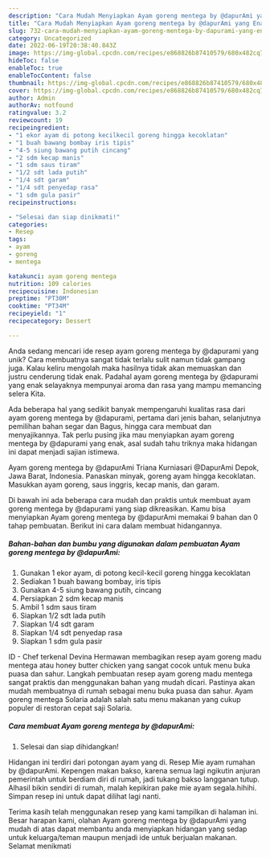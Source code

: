 ```yaml
---
description: "Cara Mudah Menyiapkan Ayam goreng mentega by @dapurAmi yang Enak"
title: "Cara Mudah Menyiapkan Ayam goreng mentega by @dapurAmi yang Enak"
slug: 732-cara-mudah-menyiapkan-ayam-goreng-mentega-by-dapurami-yang-enak
category: Uncategorized
date: 2022-06-19T20:38:40.843Z
image: https://img-global.cpcdn.com/recipes/e868826b87410579/680x482cq70/ayam-goreng-mentega-by-dapurami-foto-resep-utama.jpg
hideToc: false
enableToc: true
enableTocContent: false
thumbnail: https://img-global.cpcdn.com/recipes/e868826b87410579/680x482cq70/ayam-goreng-mentega-by-dapurami-foto-resep-utama.jpg
cover: https://img-global.cpcdn.com/recipes/e868826b87410579/680x482cq70/ayam-goreng-mentega-by-dapurami-foto-resep-utama.jpg
author: Admin
authorAv: notfound
ratingvalue: 3.2
reviewcount: 19
recipeingredient:
- "1 ekor ayam di potong kecilkecil goreng hingga kecoklatan"
- "1 buah bawang bombay iris tipis"
- "4-5 siung bawang putih cincang"
- "2 sdm kecap manis"
- "1 sdm saus tiram"
- "1/2 sdt lada putih"
- "1/4 sdt garam"
- "1/4 sdt penyedap rasa"
- "1 sdm gula pasir"
recipeinstructions:

- "Selesai dan siap dinikmati!"
categories:
- Resep
tags:
- ayam
- goreng
- mentega

katakunci: ayam goreng mentega 
nutrition: 109 calories
recipecuisine: Indonesian
preptime: "PT30M"
cooktime: "PT34M"
recipeyield: "1"
recipecategory: Dessert

---
```





Anda sedang mencari ide resep ayam goreng mentega by @dapurami yang unik? Cara membuatnya sangat tidak terlalu sulit namun tidak gampang juga. Kalau keliru mengolah maka hasilnya tidak akan memuaskan dan justru cenderung tidak enak. Padahal ayam goreng mentega by @dapurami yang enak selayaknya mempunyai aroma dan rasa yang mampu memancing selera Kita.





Ada beberapa hal yang sedikit banyak mempengaruhi kualitas rasa dari ayam goreng mentega by @dapurami, pertama dari jenis bahan, selanjutnya pemilihan bahan segar dan Bagus, hingga cara membuat dan menyajikannya. Tak perlu pusing jika mau menyiapkan ayam goreng mentega by @dapurami yang enak,      asal sudah tahu triknya maka hidangan ini dapat menjadi sajian istimewa.














Ayam goreng mentega by @dapurAmi Triana Kurniasari @DapurAmi Depok, Jawa Barat, Indonesia. Panaskan minyak, goreng ayam hingga kecoklatan. Masukkan ayam goreng, saus inggris, kecap manis, dan garam.






Di bawah ini ada beberapa cara mudah dan praktis untuk membuat ayam goreng mentega by @dapurami yang siap dikreasikan. Kamu bisa menyiapkan Ayam goreng mentega by @dapurAmi memakai 9 bahan dan 0 tahap pembuatan. Berikut ini cara dalam membuat hidangannya.

<!--inarticleads1-->

##### Bahan-bahan dan bumbu yang digunakan dalam pembuatan Ayam goreng mentega by @dapurAmi:

1. Gunakan 1 ekor ayam, di potong kecil-kecil goreng hingga kecoklatan
1. Sediakan 1 buah bawang bombay, iris tipis
1. Gunakan 4-5 siung bawang putih, cincang
1. Persiapkan 2 sdm kecap manis
1. Ambil 1 sdm saus tiram
1. Siapkan 1/2 sdt lada putih
1. Siapkan 1/4 sdt garam
1. Siapkan 1/4 sdt penyedap rasa
1. Siapkan 1 sdm gula pasir


ID - Chef terkenal Devina Hermawan membagikan resep ayam goreng madu mentega atau honey butter chicken yang sangat cocok untuk menu buka puasa dan sahur. Langkah pembuatan resep ayam goreng madu mentega sangat praktis dan menggunakan bahan yang mudah dicari. Pastinya akan mudah membuatnya di rumah sebagai menu buka puasa dan sahur. Ayam goreng mentega Solaria adalah salah satu menu makanan yang cukup populer di restoran cepat saji Solaria. 

<!--inarticleads2-->

##### Cara membuat Ayam goreng mentega by @dapurAmi:


1. Selesai dan siap dihidangkan!

Hidangan ini terdiri dari potongan ayam yang di. Resep Mie ayam rumahan by @dapurAmi. Kepengen makan bakso, karena semua lagi ngikutin anjuran pemerintah untuk berdiam diri di rumah, jadi tukang bakso langganan tutup. Alhasil bikin sendiri di rumah, malah kepikiran pake mie ayam segala.hihihi. Simpan resep ini untuk dapat dilihat lagi nanti. 

Terima kasih telah menggunakan resep yang kami tampilkan di halaman ini. Besar harapan kami, olahan Ayam goreng mentega by @dapurAmi yang mudah di atas dapat membantu anda menyiapkan hidangan yang sedap untuk keluarga/teman maupun menjadi ide untuk berjualan makanan. Selamat menikmati
